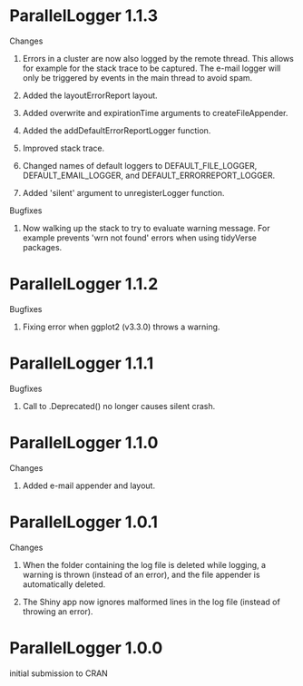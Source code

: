 ParallelLogger 1.1.3
=====================

Changes

1. Errors in a cluster are now also logged by the remote thread. This allows for example for the stack trace to be captured. The e-mail logger will only be triggered by events in the main thread to avoid spam.

2. Added the layoutErrorReport layout.

3. Added overwrite and expirationTime arguments to createFileAppender.

4. Added the addDefaultErrorReportLogger function. 

5. Improved stack trace.

6. Changed names of default loggers to DEFAULT_FILE_LOGGER, DEFAULT_EMAIL_LOGGER, and DEFAULT_ERRORREPORT_LOGGER.

7. Added 'silent' argument to unregisterLogger function.

Bugfixes

1. Now walking up the stack to try to evaluate warning message. For example prevents 'wrn not found' errors when using tidyVerse packages.


ParallelLogger 1.1.2
=====================

Bugfixes

1. Fixing error when ggplot2 (v3.3.0) throws a warning.


ParallelLogger 1.1.1
=====================

Bugfixes

1. Call to .Deprecated() no longer causes silent crash.


ParallelLogger 1.1.0
=====================

Changes

1. Added e-mail appender and layout.


ParallelLogger 1.0.1
=====================

Changes

1. When the folder containing the log file is deleted while logging, a warning is thrown (instead of an error), and the file appender is automatically deleted.

2. The Shiny app now ignores malformed lines in the log file (instead of throwing an error).


ParallelLogger 1.0.0
=====================

initial submission to CRAN
